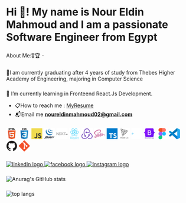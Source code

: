 <h1 align="left">Hi 👋! My name is Nour Eldin Mahmoud and I am  a passionate Software Engineer from Egypt</h1>

###

<p align="left">About Me:🎖️🏆 -</p>

###

<p align="left">🔭I am currently graduating after 4 years of study from Thebes Higher Academy of Engineering, majoring in Computer Science</p>

###

<p align="left">🌱 I’m currently learning in  Fronteend React.Js Development.</p>

- 📋How to reach me : [MyResume](https://drive.google.com/file/d/1kG3KYXGPSfblKqRKxBLm0plXlEuVh264/view?usp=drive_link)
- 📬Email me **noureldinmahmoud02@gmail.com**

###

<div align="left">
  <img width="30" src='https://github.com/devicons/devicon/blob/master/icons/html5/html5-original-wordmark.svg'>
  <img width="30" src='https://github.com/devicons/devicon/blob/master/icons/css3/css3-original-wordmark.svg'>
  <img width="30" src='https://github.com/devicons/devicon/blob/master/icons/javascript/javascript-original.svg'>
  <img width="30" src='https://github.com/devicons/devicon/blob/master/icons/jquery/jquery-original-wordmark.svg'>
  <img width="30" src='https://github.com/devicons/devicon/blob/master/icons/nextjs/nextjs-line-wordmark.svg'>
  <img width="30" src='https://github.com/devicons/devicon/blob/master/icons/react/react-original-wordmark.svg'>
  <img width="30" src='https://github.com/devicons/devicon/blob/master/icons/redux/redux-original.svg'>
  <img width="30" src='https://github.com/devicons/devicon/blob/master/icons/sass/sass-original.svg'>
  <img width="30" src='https://github.com/devicons/devicon/blob/master/icons/typescript/typescript-original.svg'>
  <img width="30" src='https://github.com/devicons/devicon/blob/master/icons/threejs/threejs-original-wordmark.svg'>
  <img width="30" src='https://github.com/devicons/devicon/blob/master/icons/tailwindcss/tailwindcss-original-wordmark.svg'>
  <img width="30" src='https://github.com/devicons/devicon/blob/master/icons/bootstrap/bootstrap-original-wordmark.svg'>
  <img width="30" src='https://github.com/devicons/devicon/blob/master/icons/figma/figma-original.svg'>
  <img width="30" src='https://github.com/devicons/devicon/blob/master/icons/vscode/vscode-original.svg'>
  <img width="30" src='https://github.com/devicons/devicon/blob/master/icons/github/github-original.svg'>
  <img width="30" src='https://github.com/devicons/devicon/blob/master/icons/git/git-original.svg'>
</div>

###

<div align="left">
  <a href="https://www.linkedin.com/in/noureldin-sw/" target="_blank">
    <img src="https://img.shields.io/static/v1?message=LinkedIn&logo=linkedin&label=&color=0077B5&logoColor=white&labelColor=&style=for-the-badge" height="35" alt="linkedin logo"  />
  </a>
  <a href="https://www.facebook.com/nour.haker.9/" target="_blank">
    <img src="https://img.shields.io/static/v1?message=Facebook&logo=facebook&label=&color=1877F2&logoColor=white&labelColor=&style=for-the-badge" height="35" alt="facebook logo"  />
  </a>
  <a href="https://www.instagram.com/nour65eldin/" target="_blank">
    <img src="https://img.shields.io/static/v1?message=Instagram&logo=instagram&label=&color=E4405F&logoColor=white&labelColor=&style=for-the-badge" height="35" alt="instagram logo"  />
  </a>
</div>

###
![Anurag's GitHub stats](https://github-readme-stats.vercel.app/api?username=Nour5Eldin&show_icons=true&bg_color=00000000)


###
<img alt="top langs" src="https://github-readme-stats.vercel.app/api/top-langs/?username=Nour5Eldin&layout=compact&theme=dark&show_icons=true">





